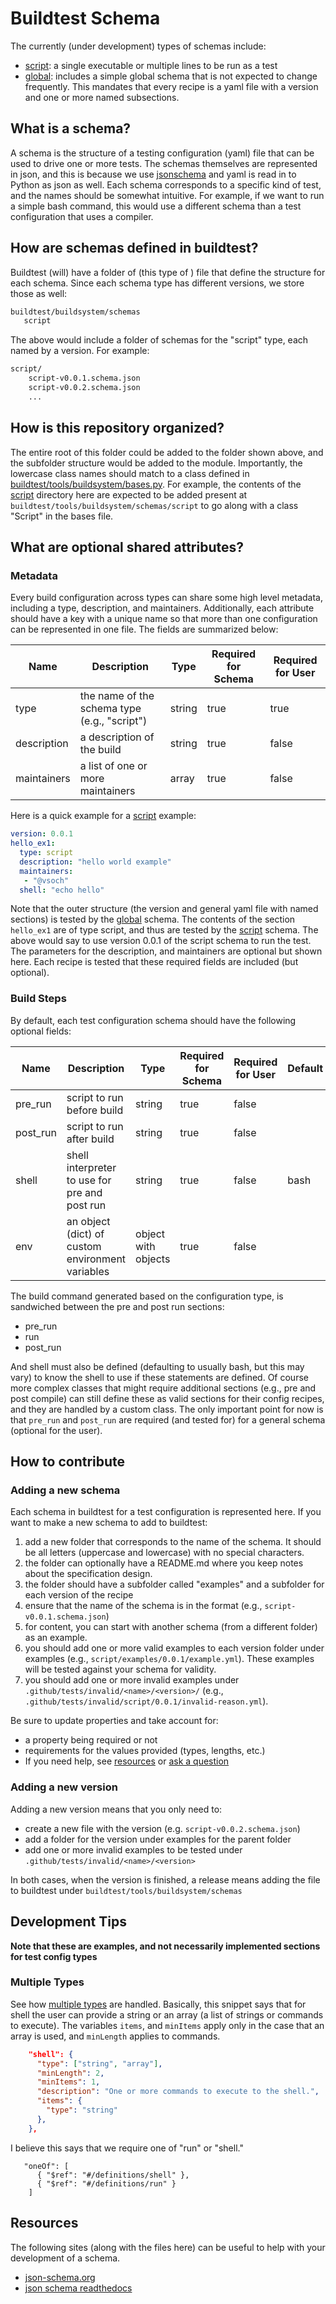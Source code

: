 # Buildtest Schema

The currently (under development) types of schemas include:

 - [script](script): a single executable or multiple lines to be run as a test
 - [global](global): includes a simple global schema that is not expected to change frequently. This mandates that every recipe is a yaml file with a version and one or more named subsections.

## What is a schema?

A schema is the structure of a testing configuration (yaml) file that can
be used to drive one or more tests. The schemas themselves are represented in
json, and this is because we use [jsonschema](https://json-schema.org/learn/miscellaneous-examples.html)
and yaml is read in to Python as json as well. Each schema corresponds to a specific
kind of test, and the names should be somewhat intuitive. For example, if we want to run
a simple bash command, this would use a different schema than a test configuration
that uses a compiler.

## How are schemas defined in buildtest?

Buildtest (will) have a folder of (this type of ) file that define
the structure for each schema. Since each schema type has different versions,
we store those as well:

```bash
buildtest/buildsystem/schemas
   script
```

The above would include a folder of schemas for the "script" type, each named by a version.
For example:


```bash
script/
    script-v0.0.1.schema.json
    script-v0.0.2.schema.json
    ...
```


## How is this repository organized?

The entire root of this folder could be added to the folder shown above,
and the subfolder structure would be added to the module. Importantly,
the lowercase class names should match to a class defined in [buildtest/tools/buildsystem/bases.py]().
For example, the contents of the [script](script) directory here are expected 
to be added present at `buildtest/tools/buildsystem/schemas/script` to go
along with a class "Script" in the bases file. 

## What are optional shared attributes?

### Metadata 

Every build configuration across types can share some high level metadata,
including a type, description, and maintainers. Additionally, each attribute
should have a key with a unique name so that more than one configuration
can be represented in one file. The fields are summarized below:

| Name | Description | Type | Required for Schema | Required for User |
| ---- | ----------- | ---- | ------------------- | ----------------- |
| type | the name of the schema type (e.g., "script") | string | true | true |
| description | a description of the build | string | true | false |
| maintainers | a list of one or more maintainers | array | true | false |

Here is a quick example for a [script](script) example:


```yaml
version: 0.0.1
hello_ex1:
  type: script
  description: "hello world example"
  maintainers: 
   - "@vsoch"
  shell: "echo hello"
```

Note that the outer structure (the version and general yaml file with named sections)
is tested by the [global](global) schema. The contents of the section `hello_ex1`
are of type script, and thus are tested by the [script](script) schema.
The above would say to use version 0.0.1 of the script schema to run the test.
The parameters for the description, and maintainers are optional but shown here.
Each recipe is tested that these required fields are included (but optional).


### Build Steps

By default, each test configuration schema should have the following optional fields:

| Name | Description | Type | Required for Schema | Required for User | Default |
| ---- | ----------- | ---- | ------------------- | ----------------- | -------- |
| pre_run | script to run before build | string | true | false | |
| post_run | script to run after build | string | true | false | |
| shell | shell interpreter to use for pre and post run | string | true | false | bash |
| env | an object (dict) of custom environment variables | object with objects | true | false |  |

The build command generated based on the configuration type, is sandwiched between
the pre and post run sections:

 - pre_run
 - run
 - post_run

And shell must also be defined (defaulting to usually bash, but this may vary) to
know the shell to use if these statements are defined. Of course more complex 
classes that might require additional sections (e.g., pre and
post compile) can still define these as valid sections for their config recipes,
and they are handled by a custom class. The only important point
for now is that `pre_run` and `post_run` are required (and tested for) for
a general schema (optional for the user).

## How to contribute

### Adding a new schema

Each schema in buildtest for a test configuration is represented here.
If you want to make a new schema to add to buildtest:

 1. add a new folder that corresponds to the name of the schema. It should be all letters (uppercase and lowercase) with no special characters.
 2. the folder can optionally have a README.md where you keep notes about the specification design.
 3. the folder should have a subfolder called "examples" and a subfolder for each version of the recipe
 4. ensure that the name of the schema is in the format (e.g., `script-v0.0.1.schema.json`)
 5. for content, you can start with another schema (from a different folder) as an example. 
 6. you should add one or more valid examples to each version folder under examples (e.g., `script/examples/0.0.1/example.yml`). These examples will be tested against your schema for validity.
 6. you should add one or more invalid examples under `.github/tests/invalid/<name>/<version>/` (e.g., `.github/tests/invalid/script/0.0.1/invalid-reason.yml`).

Be sure to update properties and take account for:
  - a property being required or not
  - requirements for the values provided (types, lengths, etc.) 
  - If you need help, see [resources](#resources) or [ask a question](https://github.com/HPC-buildtest/schemas/issues)

### Adding a new version

Adding a new version means that you only need to:

 - create a new file with the version (e.g. `script-v0.0.2.schema.json`)
 - add a folder for the version under examples for the parent folder
 - add one or more invalid examples to be tested under `.github/tests/invalid/<name>/<version>`

In both cases, when the version is finished, a release means adding the file to
buildtest under `buildtest/tools/buildsystem/schemas`

## Development Tips

**Note that these are examples, and not necessarily implemented sections for test config types**

### Multiple Types

See how [multiple types](https://cswr.github.io/JsonSchema/spec/multiple_types/) are handled.
Basically, this snippet says that for shell the user can provide a string or an array (a list
of strings or commands to execute). The variables `items`, and `minItems` apply only
in the case that an array is used, and `minLength` applies to commands.

```json
    "shell": {
      "type": ["string", "array"],
      "minLength": 2,
      "minItems": 1,
      "description": "One or more commands to execute to the shell.",
      "items": {
        "type": "string"
      },
    },
```

I believe this says that we require one of "run" or "shell."

```
   "oneOf": [
      { "$ref": "#/definitions/shell" }, 
      { "$ref": "#/definitions/run" } 
    ]
```


## Resources

The following sites (along with the files here) can be useful to help with your development
of a schema.

 - [json-schema.org](https://json-schema.org/understanding-json-schema/)
 - [json schema readthedocs](https://python-jsonschema.readthedocs.io/en/stable/)
